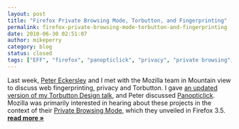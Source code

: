 ```yaml
---
layout: post
title: "Firefox Private Browsing Mode, Torbutton, and Fingerprinting"
permalink: firefox-private-browsing-mode-torbutton-and-fingerprinting
date: 2010-06-30 02:51:07
author: mikeperry
category: blog
status: closed
tags: ["EFF", "firefox", "panopticlick", "privacy", "private browsing", "threat models", "torbutton"]
---
```


Last week, [Peter Eckersley](http://www.eff.org/about/staff/peter-eckersley) and I met with the Mozilla team in Mountain view to discuss web fingerprinting, privacy and Torbutton. I gave [an updated version of my Torbutton Design talk](https://www.torproject.org/torbutton/design/MozillaBrownBag.pdf), and Peter discussed [Panopticlick](http://panopticlick.eff.org/). Mozilla was primarily interested in hearing about these projects in the context of their [Private Browsing Mode](https://support.mozilla.com/en-us/kb/private+browsing), which they unveiled in Firefox 3.5. [**read more »**](https://blog.torproject.org/blog/firefox-private-browsing-mode-torbutton-and-fingerprinting)
